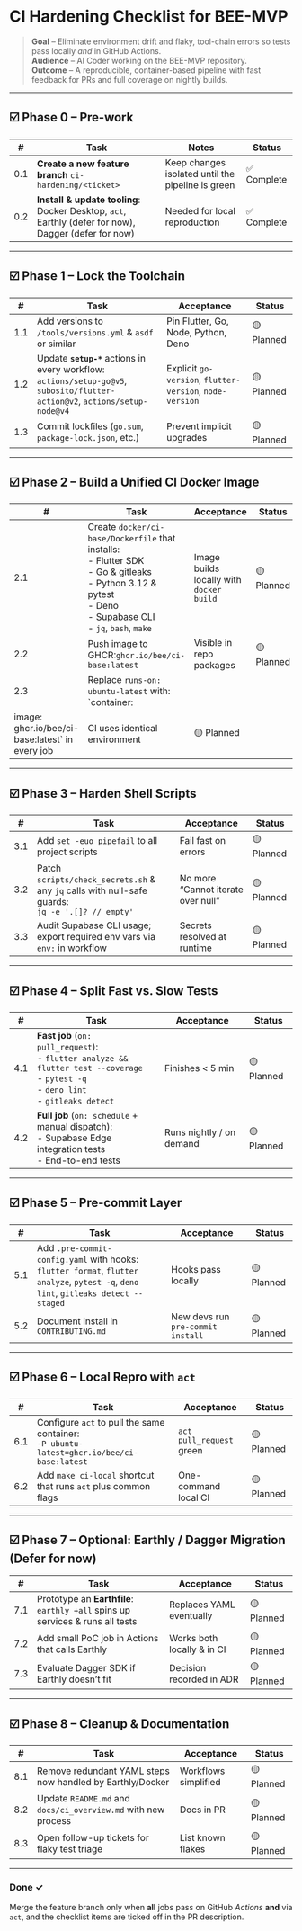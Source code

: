# CI Hardening Checklist for BEE-MVP

> **Goal** – Eliminate environment drift and flaky, tool-chain errors so tests
> pass locally _and_ in GitHub Actions.\
> **Audience** – AI Coder working on the BEE-MVP repository.\
> **Outcome** – A reproducible, container-based pipeline with fast feedback for
> PRs and full coverage on nightly builds.

---

## ☑️ Phase 0 – Pre-work

| #   | Task                                                                                                 | Notes                                             | Status      |
| --- | ---------------------------------------------------------------------------------------------------- | ------------------------------------------------- | ----------- |
| 0.1 | **Create a new feature branch** `ci-hardening/<ticket>`                                              | Keep changes isolated until the pipeline is green | ✅ Complete |
| 0.2 | **Install & update tooling**: Docker Desktop, `act`, Earthly (defer for now), Dagger (defer for now) | Needed for local reproduction                     | ✅ Complete |

---

## ☑️ Phase 1 – Lock the Toolchain

| #   | Task                                                                                                                            | Acceptance                                               | Status     |
| --- | ------------------------------------------------------------------------------------------------------------------------------- | -------------------------------------------------------- | ---------- |
| 1.1 | Add versions to `/tools/versions.yml` & `asdf` or similar                                                                       | Pin Flutter, Go, Node, Python, Deno                      | 🟡 Planned |
| 1.2 | Update **`setup-*`** actions in every workflow:<br>`actions/setup-go@v5`, `subosito/flutter-action@v2`, `actions/setup-node@v4` | Explicit `go-version`, `flutter-version`, `node-version` | 🟡 Planned |
| 1.3 | Commit lockfiles (`go.sum`, `package-lock.json`, etc.)                                                                          | Prevent implicit upgrades                                | 🟡 Planned |

---

## ☑️ Phase 2 – Build a Unified CI Docker Image

| #                                               | Task                                                                                                                                                                  | Acceptance                               | Status     |
| ----------------------------------------------- | --------------------------------------------------------------------------------------------------------------------------------------------------------------------- | ---------------------------------------- | ---------- |
| 2.1                                             | Create `docker/ci-base/Dockerfile` that installs:<br>- Flutter SDK<br>- Go & gitleaks<br>- Python 3.12 & pytest<br>- Deno<br>- Supabase CLI<br>- `jq`, `bash`, `make` | Image builds locally with `docker build` | 🟡 Planned |
| 2.2                                             | Push image to GHCR:`ghcr.io/bee/ci-base:latest`                                                                                                                       | Visible in repo packages                 | 🟡 Planned |
| 2.3                                             | Replace `runs-on: ubuntu-latest` with: <br>`container:                                                                                                                |                                          |            |
| image: ghcr.io/bee/ci-base:latest` in every job | CI uses identical environment                                                                                                                                         | 🟡 Planned                               |            |

---

## ☑️ Phase 3 – Harden Shell Scripts

| #   | Task                                                                                                | Acceptance                         | Status     |
| --- | --------------------------------------------------------------------------------------------------- | ---------------------------------- | ---------- |
| 3.1 | Add `set -euo pipefail` to all project scripts                                                      | Fail fast on errors                | 🟡 Planned |
| 3.2 | Patch `scripts/check_secrets.sh` & any `jq` calls with null-safe guards:<br>`jq -e '.[]? // empty'` | No more “Cannot iterate over null” | 🟡 Planned |
| 3.3 | Audit Supabase CLI usage; export required env vars via `env:` in workflow                           | Secrets resolved at runtime        | 🟡 Planned |

---

## ☑️ Phase 4 – Split Fast vs. Slow Tests

| #   | Task                                                                                                                                          | Acceptance               | Status     |
| --- | --------------------------------------------------------------------------------------------------------------------------------------------- | ------------------------ | ---------- |
| 4.1 | **Fast job** (`on: pull_request`):<br>- `flutter analyze && flutter test --coverage`<br>- `pytest -q`<br>- `deno lint`<br>- `gitleaks detect` | Finishes < 5 min         | 🟡 Planned |
| 4.2 | **Full job** (`on: schedule` + manual dispatch):<br>- Supabase Edge integration tests<br>- End-to-end tests                                   | Runs nightly / on demand | 🟡 Planned |

---

## ☑️ Phase 5 – Pre-commit Layer

| #   | Task                                                                                                                                   | Acceptance                        | Status     |
| --- | -------------------------------------------------------------------------------------------------------------------------------------- | --------------------------------- | ---------- |
| 5.1 | Add `.pre-commit-config.yaml` with hooks:<br>`flutter format`, `flutter analyze`, `pytest -q`, `deno lint`, `gitleaks detect --staged` | Hooks pass locally                | 🟡 Planned |
| 5.2 | Document install in `CONTRIBUTING.md`                                                                                                  | New devs run `pre-commit install` | 🟡 Planned |

---

## ☑️ Phase 6 – Local Repro with `act`

| #   | Task                                                                                          | Acceptance               | Status     |
| --- | --------------------------------------------------------------------------------------------- | ------------------------ | ---------- |
| 6.1 | Configure `act` to pull the same container: <br>`-P ubuntu-latest=ghcr.io/bee/ci-base:latest` | `act pull_request` green | 🟡 Planned |
| 6.2 | Add `make ci-local` shortcut that runs `act` plus common flags                                | One-command local CI     | 🟡 Planned |

---

## ☑️ Phase 7 – Optional: Earthly / Dagger Migration (Defer for now)

| #   | Task                                                                          | Acceptance                 | Status     |
| --- | ----------------------------------------------------------------------------- | -------------------------- | ---------- |
| 7.1 | Prototype an **Earthfile**: `earthly +all` spins up services & runs all tests | Replaces YAML eventually   | 🟡 Planned |
| 7.2 | Add small PoC job in Actions that calls Earthly                               | Works both locally & in CI | 🟡 Planned |
| 7.3 | Evaluate Dagger SDK if Earthly doesn’t fit                                    | Decision recorded in ADR   | 🟡 Planned |

---

## ☑️ Phase 8 – Cleanup & Documentation

| #   | Task                                                          | Acceptance           | Status     |
| --- | ------------------------------------------------------------- | -------------------- | ---------- |
| 8.1 | Remove redundant YAML steps now handled by Earthly/Docker     | Workflows simplified | 🟡 Planned |
| 8.2 | Update `README.md` and `docs/ci_overview.md` with new process | Docs in PR           | 🟡 Planned |
| 8.3 | Open follow-up tickets for flaky test triage                  | List known flakes    | 🟡 Planned |

---

### Done ✓

Merge the feature branch only when **all** jobs pass on GitHub _Actions_ **and**
via `act`, and the checklist items are ticked off in the PR description.
